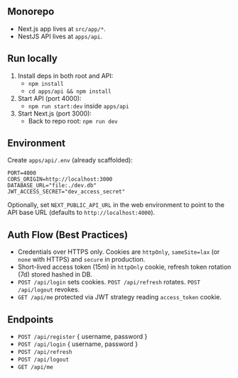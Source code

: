## Monorepo
- Next.js app lives at `src/app/*`.
- NestJS API lives at `apps/api`.

## Run locally
1. Install deps in both root and API:
   - `npm install`
   - `cd apps/api && npm install`
2. Start API (port 4000):
   - `npm run start:dev` inside `apps/api`
3. Start Next.js (port 3000):
   - Back to repo root: `npm run dev`

## Environment
Create `apps/api/.env` (already scaffolded):
```
PORT=4000
CORS_ORIGIN=http://localhost:3000
DATABASE_URL="file:./dev.db"
JWT_ACCESS_SECRET="dev_access_secret"
```

Optionally, set `NEXT_PUBLIC_API_URL` in the web environment to point to the API base URL (defaults to `http://localhost:4000`).

## Auth Flow (Best Practices)
- Credentials over HTTPS only. Cookies are `httpOnly`, `sameSite=lax` (or `none` with HTTPS) and `secure` in production.
- Short-lived access token (15m) in `httpOnly` cookie, refresh token rotation (7d) stored hashed in DB.
- `POST /api/login` sets cookies. `POST /api/refresh` rotates. `POST /api/logout` revokes.
- `GET /api/me` protected via JWT strategy reading `access_token` cookie.

## Endpoints
- `POST /api/register` { username, password }
- `POST /api/login` { username, password }
- `POST /api/refresh`
- `POST /api/logout`
- `GET /api/me`
